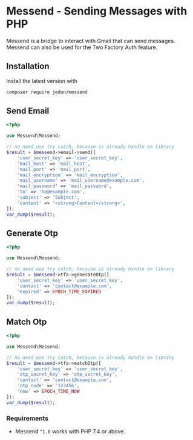 # Messend - Sending Messages with PHP

Messend is a bridge to interact with Gmail that can send messages. Messend can also be used for the Two Factory Auth feature.

## Installation

Install the latest version with

```bash
composer require jedun/messend
```

## Send Email

```php
<?php

use Messend\Messend;

// no need use try catch, because is already handle on library
$result = $messend->email->send([
    'user_secret_key' => 'user_secret_key',
    'mail_host' => 'mail_host',
    'mail_port' => 'mail_port',
    'mail_encryption' => 'mail_encryption',
    'mail_username' => 'mail_username@example.com',
    'mail_password' => 'mail_password',
    'to' => 'to@example.com',
    'subject' => 'Subject',
    'content' => '<strong>Content</strong>',
]);
var_dump($result);
```

## Generate Otp

```php
<?php

use Messend\Messend;

// no need use try catch, because is already handle on library
$result = $messend->tfa->generateOtp([
    'user_secret_key' => 'user_secret_key',
    'contact' => 'contact@example.com',
    'expired' => EPOCH_TIME_EXPIRED
]);
var_dump($result);
```

## Match Otp

```php
<?php

use Messend\Messend;

// no need use try catch, because is already handle on library
$result = $messend->tfa->matchOtp([
    'user_secret_key' => 'user_secret_key',
    'otp_secret_key' => 'otp_secret_key',
    'contact' => 'contact@example.com',
    'otp_code' => '123456',
    'now' => EPOCH_TIME_NOW
]);
var_dump($result);
```

### Requirements

- Messend `^1.0` works with PHP 7.4 or above.